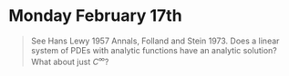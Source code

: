 # Monday February 17th

> See Hans Lewy 1957 Annals, Folland and Stein 1973. Does a linear system of PDEs with analytic functions have an analytic solution? What about just $C^\infty$?

